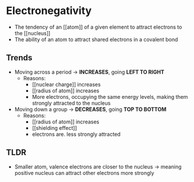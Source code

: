 # Electronegativity
- The tendency of an [[atom]] of a given element to attract electrons to the [[nucleus]]
- The ability of an atom to attract shared electrons in a covalent bond

## Trends
- Moving across a period -> **INCREASES**, going **LEFT TO RIGHT**
	- Reasons:
		- [[nuclear charge]] increases
		- [[radius of atom]] increases
		- More electrons, occupying the same energy levels, making them strongly attracted to the nucleus
- Moving down a group -> **DECREASES**, going **TOP TO BOTTOM**
	- Reasons:
		- [[radius of atom]] increases
		- [[shielding effect]]
		- electrons are. less strongly attracted

## TLDR
- Smaller atom, valence electrons are closer to the nucleus -> meaning positive nucleus can attract other electrons more strongly

